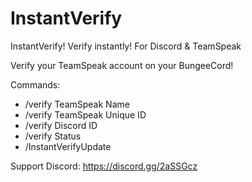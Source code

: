 # InstantVerify
InstantVerify! Verify instantly! For Discord &amp; TeamSpeak

Verify your TeamSpeak account on your BungeeCord!

Commands:
 - /verify TeamSpeak Name
 - /verify TeamSpeak Unique ID
 - /verify Discord ID
 - /verify Status
 - /InstantVerifyUpdate
  
Support Discord: https://discord.gg/2aSSGcz

